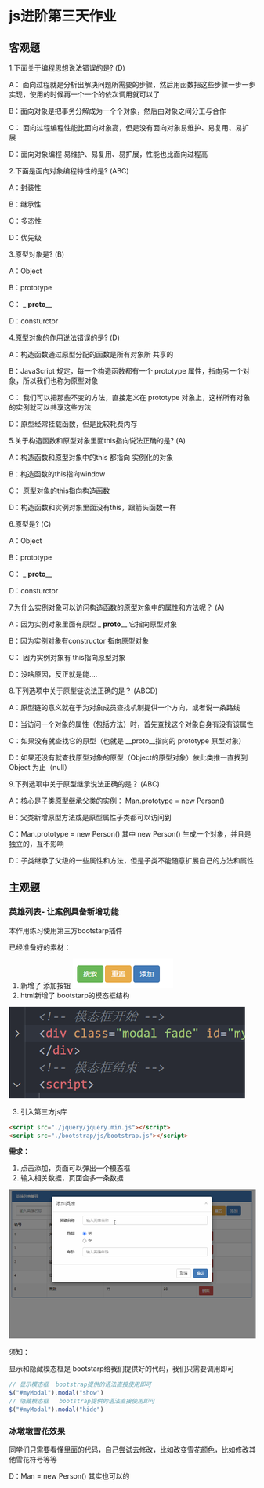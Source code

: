 # js进阶第三天作业

## 客观题

1.下面关于编程思想说法错误的是? (D)

 A： 面向过程就是分析出解决问题所需要的步骤，然后用函数把这些步骤一步一步实现，使用的时候再一个一个的依次调用就可以了

 B：面向对象是把事务分解成为一个个对象，然后由对象之间分工与合作

 C： 面向过程编程性能比面向对象高，但是没有面向对象易维护、易复用、易扩展

 D：面向对象编程 易维护、易复用、易扩展，性能也比面向过程高

2.下面是面向对象编程特性的是? (ABC)

 A：封装性 

 B：继承性

 C：多态性

 D：优先级

3.原型对象是? (B)

 A：Object

 B：prototype

 C： _ __proto____

 D：consturctor

4.原型对象的作用说法错误的是? (D)

 A：构造函数通过原型分配的函数是所有对象所 共享的

 B：JavaScript 规定，每一个构造函数都有一个 prototype 属性，指向另一个对象，所以我们也称为原型对象

 C： 我们可以把那些不变的方法，直接定义在 prototype 对象上，这样所有对象的实例就可以共享这些方法

 D：原型经常挂载函数，但是比较耗费内存

5.关于构造函数和原型对象里面this指向说法正确的是? (A)

 A：构造函数和原型对象中的this 都指向 实例化的对象

 B：构造函数的this指向window

 C： 原型对象的this指向构造函数

 D：构造函数和实例对象里面没有this，跟箭头函数一样 

6.原型是? (C)

  A：Object

 B：prototype

 C： _ __proto____

 D：consturctor

7.为什么实例对象可以访问构造函数的原型对象中的属性和方法呢？ (A)

  A：因为实例对象里面有原型  _ __proto____ 它指向原型对象

 B：因为实例对象有constructor 指向原型对象

 C： 因为实例对象有 this指向原型对象

 D：没啥原因，反正就是能....

8.下列选项中关于原型链说法正确的是？ (ABCD)

  A：原型链的意义就在于为对象成员查找机制提供一个方向，或者说一条路线

 B：当访问一个对象的属性（包括方法）时，首先查找这个对象自身有没有该属性

 C：如果没有就查找它的原型（也就是 __proto__指向的 prototype 原型对象）

 D：如果还没有就查找原型对象的原型（Object的原型对象）依此类推一直找到 Object 为止（null）

9.下列选项中关于原型继承说法正确的是？ (ABC)

  A：核心是子类原型继承父类的实例： Man.prototype = new Person()

 B：父类新增原型方法或是原型属性子类都可以访问到

 C：Man.prototype = new Person()   其中 new Person() 生成一个对象，并且是独立的，互不影响

 D：子类继承了父级的一些属性和方法，但是子类不能随意扩展自己的方法和属性

## 主观题

### 英雄列表- 让案例具备新增功能

本作用练习使用第三方bootstarp插件

已经准备好的素材：

1. 新增了 添加按钮  ![67837856756](03-work-assets/1678378567568.png)
2. html新增了 bootstarp的模态框结构

 ![67837866643](03-work-assets/1678378666437.png)

3. 引入第三方js库

~~~html
<script src="./jquery/jquery.min.js"></script>
<script src="./bootstrap/js/bootstrap.js"></script>
~~~

**需求：**

1. 点击添加，页面可以弹出一个模态框
2. 输入相关数据，页面会多一条数据

<img src="./03-work-assets/22.gif">



须知：

显示和隐藏模态框是 bootstarp给我们提供好的代码，我们只需要调用即可

~~~javascript
// 显示模态框  bootstrap提供的语法直接使用即可
$("#myModal").modal("show")
// 隐藏模态框   bootstrap提供的语法直接使用即可
$("#myModal").modal("hide")
~~~

### 冰墩墩雪花效果

同学们只需要看懂里面的代码，自己尝试去修改，比如改变雪花颜色，比如修改其他雪花符号等等


 D：Man = new Person()    其实也可以的